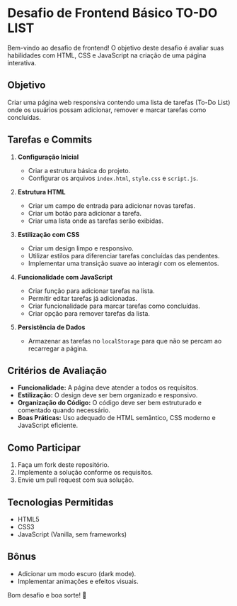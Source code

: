 # Desafio de Frontend Básico TO-DO LIST

Bem-vindo ao desafio de frontend! O objetivo deste desafio é avaliar suas habilidades com HTML, CSS e JavaScript na criação de uma página interativa.

## Objetivo
Criar uma página web responsiva contendo uma lista de tarefas (To-Do List) onde os usuários possam adicionar, remover e marcar tarefas como concluídas.

## Tarefas e Commits

1. **Configuração Inicial**
   - Criar a estrutura básica do projeto.
   - Configurar os arquivos `index.html`, `style.css` e `script.js`.

2. **Estrutura HTML**
   - Criar um campo de entrada para adicionar novas tarefas.
   - Criar um botão para adicionar a tarefa.
   - Criar uma lista onde as tarefas serão exibidas.

3. **Estilização com CSS**
   - Criar um design limpo e responsivo.
   - Utilizar estilos para diferenciar tarefas concluídas das pendentes.
   - Implementar uma transição suave ao interagir com os elementos.

4. **Funcionalidade com JavaScript**
   - Criar função para adicionar tarefas na lista.
   - Permitir editar tarefas já adicionadas.
   - Criar funcionalidade para marcar tarefas como concluídas.
   - Criar opção para remover tarefas da lista.

5. **Persistência de Dados**
   - Armazenar as tarefas no `localStorage` para que não se percam ao recarregar a página.

## Critérios de Avaliação
- **Funcionalidade:** A página deve atender a todos os requisitos.
- **Estilização:** O design deve ser bem organizado e responsivo.
- **Organização do Código:** O código deve ser bem estruturado e comentado quando necessário.
- **Boas Práticas:** Uso adequado de HTML semântico, CSS moderno e JavaScript eficiente.

## Como Participar
1. Faça um fork deste repositório.
2. Implemente a solução conforme os requisitos.
3. Envie um pull request com sua solução.

## Tecnologias Permitidas
- HTML5
- CSS3
- JavaScript (Vanilla, sem frameworks)

## Bônus
- Adicionar um modo escuro (dark mode).
- Implementar animações e efeitos visuais.

Bom desafio e boa sorte! 🚀
